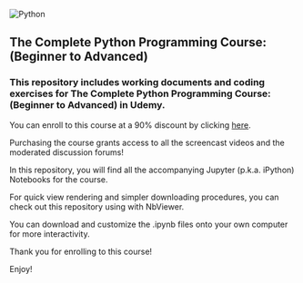 ![Python](https://i.hizliresim.com/Ma6yyN.png "Python")

## The Complete Python Programming Course: (Beginner to Advanced)

### This repository includes working documents and coding exercises for The Complete Python Programming Course: (Beginner to Advanced) in Udemy.

You can enroll to this course at a 90% discount by clicking [here](https://www.udemy.com/complete-python-programming-course-beginner-to-advanced/?couponCode=GITHUB90OFF). 

Purchasing the course grants access to all the screencast videos and the moderated discussion forums!

In this repository, you will find all the accompanying Jupyter (p.k.a. iPython) Notebooks for the course. 

For quick view rendering and simpler downloading procedures, you can check out this repository using with NbViewer.

You can download and customize the .ipynb files onto your own computer for more interactivity.

Thank you for enrolling to this course!

Enjoy!
